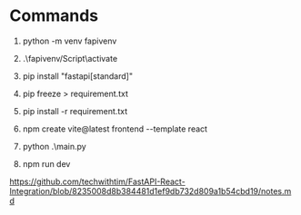 # Commands

1. python -m venv fapivenv
2. .\fapivenv/Script\activate
3. pip install "fastapi[standard]"
4. pip freeze > requirement.txt
5. pip install -r requirement.txt

6. npm create vite@latest frontend --template react
7. python .\main.py

8. npm run dev

https://github.com/techwithtim/FastAPI-React-Integration/blob/8235008d8b384481d1ef9db732d809a1b54cbd19/notes.md
